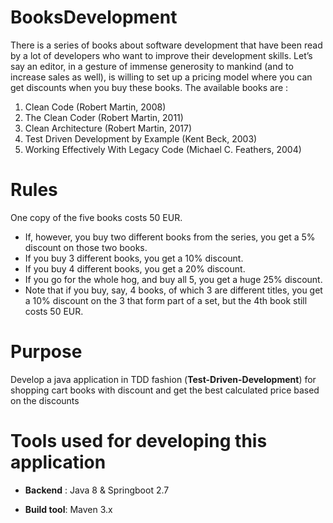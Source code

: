 # BooksDevelopment

There is a series of books about software development that have been read by a lot of developers who want to improve their development skills. Let’s say an editor, in a gesture of immense generosity to mankind (and to increase sales as well), is willing to set up a pricing model where you can get discounts when you buy these books. The available books are :

1. Clean Code (Robert Martin, 2008)
2. The Clean Coder (Robert Martin, 2011)
3. Clean Architecture (Robert Martin, 2017)
4. Test Driven Development by Example (Kent Beck, 2003)
5. Working Effectively With Legacy Code (Michael C. Feathers, 2004)


# Rules 

One copy of the five books costs 50 EUR.

- If, however, you buy two different books from the series, you get a 5% discount on those two books.
- If you buy 3 different books, you get a 10% discount.
- If you buy 4 different books, you get a 20% discount.
- If you go for the whole hog, and buy all 5, you get a huge 25% discount.
- Note that if you buy, say, 4 books, of which 3 are different titles, you get a 10% discount on the 3 that form part of a set, but the 4th book still costs 50 EUR.


# Purpose

Develop a java application in TDD fashion (**Test-Driven-Development**) for shopping cart books with discount and get the best calculated price based on the discounts

# Tools used for developing this application 

- **Backend** : Java 8 & Springboot 2.7

- **Build tool**: Maven 3.x
